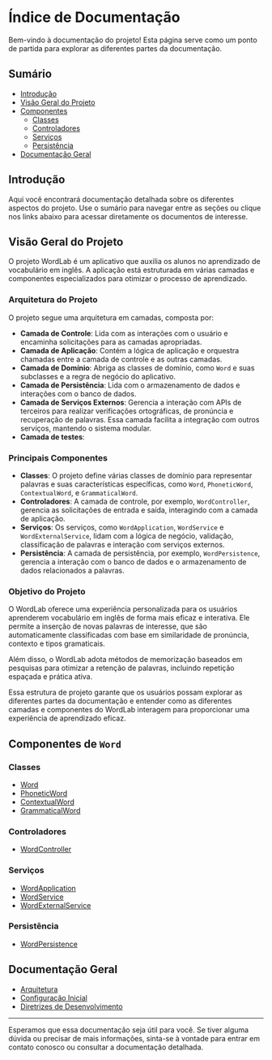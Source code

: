 # Índice de Documentação

Bem-vindo à documentação do projeto! Esta página serve como um ponto de partida para explorar as diferentes partes da documentação.

## Sumário

- [Introdução](#introdução)
- [Visão Geral do Projeto](#visão-geral-do-projeto)
- [Componentes](#componentes-de-word)
    - [Classes](#classes)
    - [Controladores](#controladores)
    - [Serviços](#serviços)
    - [Persistência](#persistência)
- [Documentação Geral](#documentação-geral)

## Introdução

Aqui você encontrará documentação detalhada sobre os diferentes aspectos do projeto. Use o sumário para navegar entre as seções ou clique nos links abaixo para acessar diretamente os documentos de interesse.

## Visão Geral do Projeto

O projeto WordLab é um aplicativo que auxilia os alunos no aprendizado de vocabulário em inglês. A aplicação está estruturada em várias camadas e componentes especializados para otimizar o processo de aprendizado.

### Arquitetura do Projeto

O projeto segue uma arquitetura em camadas, composta por:

- **Camada de Controle**: Lida com as interações com o usuário e encaminha solicitações para as camadas apropriadas.
- **Camada de Aplicação**: Contém a lógica de aplicação e orquestra chamadas entre a camada de controle e as outras camadas.
- **Camada de Domínio**: Abriga as classes de domínio, como `Word` e suas subclasses e a regra de negócio do aplicativo.
- **Camada de Persistência**: Lida com o armazenamento de dados e interações com o banco de dados.
- **Camada de Serviços Externos**: Gerencia a interação com APIs de terceiros para realizar verificações ortográficas, de pronúncia e recuperação de palavras. Essa camada facilita a integração com outros serviços, mantendo o sistema modular.
- **Camada de testes**:

### Principais Componentes

- **Classes**: O projeto define várias classes de domínio para representar palavras e suas características específicas, como `Word`, `PhoneticWord`, `ContextualWord`, e `GrammaticalWord`.
- **Controladores**: A camada de controle, por exemplo, `WordController`, gerencia as solicitações de entrada e saída, interagindo com a camada de aplicação.
- **Serviços**: Os serviços, como `WordApplication`, `WordService` e `WordExternalService`, lidam com a lógica de negócio, validação, classificação de palavras e interação com serviços externos.
- **Persistência**: A camada de persistência, por exemplo, `WordPersistence`, gerencia a interação com o banco de dados e o armazenamento de dados relacionados a palavras.

### Objetivo do Projeto

O WordLab oferece uma experiência personalizada para os usuários aprenderem vocabulário em inglês de forma mais eficaz e interativa. Ele permite a inserção de novas palavras de interesse, que são automaticamente classificadas com base em similaridade de pronúncia, contexto e tipos gramaticais.

Além disso, o WordLab adota métodos de memorização baseados em pesquisas para otimizar a retenção de palavras, incluindo repetição espaçada e prática ativa.

Essa estrutura de projeto garante que os usuários possam explorar as diferentes partes da documentação e entender como as diferentes camadas e componentes do WordLab interagem para proporcionar uma experiência de aprendizado eficaz.

## Componentes de `Word`

### Classes

- [Word](./word/Domain/Word.md)
- [PhoneticWord](./word/Domain/Word.md#PhoneticWord)
- [ContextualWord](./word/Domain/Word.md#ContextualWord)
- [GrammaticalWord](./word/Domain/Word.md#GrammaticalWord)

### Controladores

- [WordController](./word/controllers/WordController.md)

### Serviços

- [WordApplication](./word/services/WordApplication.md)
- [WordService](./word/services/WordService.md)
- [WordExternalService](./word/services/WordExternalService.md)

### Persistência

- [WordPersistence](./word/persistence/WordPersistence.md)

## Documentação Geral

- [Arquitetura](./general/architecture.md)
- [Configuração Inicial](./general/setup.md)
- [Diretrizes de Desenvolvimento](./general/guidelines.md)

---

Esperamos que essa documentação seja útil para você. Se tiver alguma dúvida ou precisar de mais informações, sinta-se à vontade para entrar em contato conosco ou consultar a documentação detalhada.
